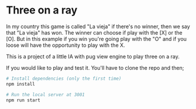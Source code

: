 # Three on a ray 
In my country this game is called "La vieja" if there's no winner, then we say that "La vieja" has won. The winner can choose
if play with the [X] or the [O]. But in this example if you win you're going play with the "O" and if you loose will have the opportunity to play with the X.

This is a project of a little IA with pug view engine to play three on a ray. 

If you would like to play and test it. You'll have to clone the repo and then;

``` bash
# Install dependencies (only the first time)
npm install

# Run the local server at 3001
npm run start
```


